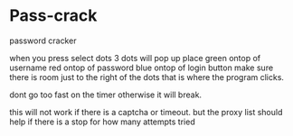 # Pass-crack
password cracker

when you press select dots 3 dots will pop up
place green ontop of username
red ontop of password
blue ontop of login button
make sure there is room just to the right of the dots that is where the program clicks. 

dont go too fast on the timer otherwise it will break.

this will not work if there is a captcha or timeout. but the proxy list should help if there is a stop for how many attempts tried
